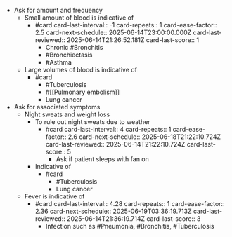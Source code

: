 - Ask for amount and frequency
	- Small amount of blood is indicative of
		- #card
		  card-last-interval:: -1
		  card-repeats:: 1
		  card-ease-factor:: 2.5
		  card-next-schedule:: 2025-06-14T23:00:00.000Z
		  card-last-reviewed:: 2025-06-14T21:26:52.181Z
		  card-last-score:: 1
			- Chronic #Bronchitis
			- #Bronchiectasis
			- #Asthma
	- Large volumes of blood is indicative of
		- #card
			- #Tuberculosis
			- #[[Pulmonary embolism]]
			- Lung cancer
- Ask for associated symptoms
	- Night sweats and weight loss
		- To rule out night sweats due to weather
			- #card
			  card-last-interval:: 4
			  card-repeats:: 1
			  card-ease-factor:: 2.6
			  card-next-schedule:: 2025-06-18T21:22:10.724Z
			  card-last-reviewed:: 2025-06-14T21:22:10.724Z
			  card-last-score:: 5
				- Ask if patient sleeps with fan on
		- Indicative of
			- #card
				- #Tuberculosis
				- Lung cancer
	- Fever is indicative of
		- #card
		  card-last-interval:: 4.28
		  card-repeats:: 1
		  card-ease-factor:: 2.36
		  card-next-schedule:: 2025-06-19T03:36:19.713Z
		  card-last-reviewed:: 2025-06-14T21:36:19.714Z
		  card-last-score:: 3
			- Infection such as #Pneumonia, #Bronchitis, #Tuberculosis